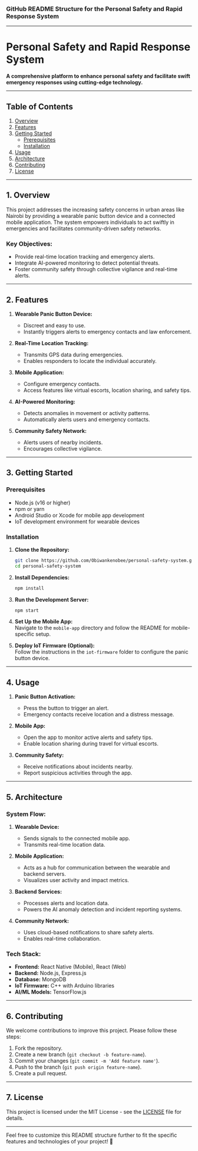 ### **GitHub README Structure for the Personal Safety and Rapid Response System**

---

# **Personal Safety and Rapid Response System**  
**A comprehensive platform to enhance personal safety and facilitate swift emergency responses using cutting-edge technology.**

---

## **Table of Contents**  
1. [Overview](#overview)  
2. [Features](#features)  
3. [Getting Started](#getting-started)  
   - [Prerequisites](#prerequisites)  
   - [Installation](#installation)  
4. [Usage](#usage)  
5. [Architecture](#architecture)  
6. [Contributing](#contributing)  
7. [License](#license)  

---

## **1. Overview**  
This project addresses the increasing safety concerns in urban areas like Nairobi by providing a wearable panic button device and a connected mobile application. The system empowers individuals to act swiftly in emergencies and facilitates community-driven safety networks.  

### **Key Objectives:**  
- Provide real-time location tracking and emergency alerts.  
- Integrate AI-powered monitoring to detect potential threats.  
- Foster community safety through collective vigilance and real-time alerts.  

---

## **2. Features**  
1. **Wearable Panic Button Device:**  
   - Discreet and easy to use.  
   - Instantly triggers alerts to emergency contacts and law enforcement.  

2. **Real-Time Location Tracking:**  
   - Transmits GPS data during emergencies.  
   - Enables responders to locate the individual accurately.  

3. **Mobile Application:**  
   - Configure emergency contacts.  
   - Access features like virtual escorts, location sharing, and safety tips.  

4. **AI-Powered Monitoring:**  
   - Detects anomalies in movement or activity patterns.  
   - Automatically alerts users and emergency contacts.  

5. **Community Safety Network:**  
   - Alerts users of nearby incidents.  
   - Encourages collective vigilance.  

---

## **3. Getting Started**

### **Prerequisites**  
- Node.js (v16 or higher)  
- npm or yarn  
- Android Studio or Xcode for mobile app development  
- IoT development environment for wearable devices  

### **Installation**  
1. **Clone the Repository:**  
   ```bash  
   git clone https://github.com/Obiwankenobee/personal-safety-system.git  
   cd personal-safety-system  
   ```  

2. **Install Dependencies:**  
   ```bash  
   npm install  
   ```  

3. **Run the Development Server:**  
   ```bash  
   npm start  
   ```  

4. **Set Up the Mobile App:**  
   Navigate to the `mobile-app` directory and follow the README for mobile-specific setup.  

5. **Deploy IoT Firmware (Optional):**  
   Follow the instructions in the `iot-firmware` folder to configure the panic button device.  

---

## **4. Usage**  
1. **Panic Button Activation:**  
   - Press the button to trigger an alert.  
   - Emergency contacts receive location and a distress message.  

2. **Mobile App:**  
   - Open the app to monitor active alerts and safety tips.  
   - Enable location sharing during travel for virtual escorts.  

3. **Community Safety:**  
   - Receive notifications about incidents nearby.  
   - Report suspicious activities through the app.  

---

## **5. Architecture**  
### **System Flow:**  
1. **Wearable Device:**  
   - Sends signals to the connected mobile app.  
   - Transmits real-time location data.  

2. **Mobile Application:**  
   - Acts as a hub for communication between the wearable and backend servers.  
   - Visualizes user activity and impact metrics.  

3. **Backend Services:**  
   - Processes alerts and location data.  
   - Powers the AI anomaly detection and incident reporting systems.  

4. **Community Network:**  
   - Uses cloud-based notifications to share safety alerts.  
   - Enables real-time collaboration.  

### **Tech Stack:**  
- **Frontend:** React Native (Mobile), React (Web)  
- **Backend:** Node.js, Express.js  
- **Database:** MongoDB  
- **IoT Firmware:** C++ with Arduino libraries  
- **AI/ML Models:** TensorFlow.js  

---

## **6. Contributing**  
We welcome contributions to improve this project. Please follow these steps:  
1. Fork the repository.  
2. Create a new branch (`git checkout -b feature-name`).  
3. Commit your changes (`git commit -m 'Add feature name'`).  
4. Push to the branch (`git push origin feature-name`).  
5. Create a pull request.  

---

## **7. License**  
This project is licensed under the MIT License - see the [LICENSE](LICENSE) file for details.  

---

Feel free to customize this README structure further to fit the specific features and technologies of your project! 🚀